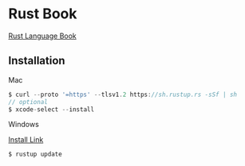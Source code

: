 # Rust Book

[Rust Language Book](https://doc.rust-lang.org/stable/book/)

## Installation
 
 Mac

```js
$ curl --proto '=https' --tlsv1.2 https://sh.rustup.rs -sSf | sh
// optional
$ xcode-select --install
```

 Windows

[Install Link](https://www.rust-lang.org/tools/install)

 ```js title="Update"
$ rustup update
```
